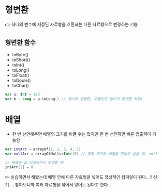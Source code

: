 # 형변환

👉 하나의 변수에 지정된 자료형을 호환되는 다른 자료형으로 변경하는 기능

## 형변환 함수

- toByte()
- toShort()
- toInt()
- toLong()
- toFloat()
- toDoule()
- toChar()


```kotlin
var a: Int = 123
var b : Long = a.toLong() // 명시적 형변환, 코틀린은 암시적 형변환 지원x
```

# 배열

- 한 번 선언해주면 배열의 크기를 바꿀 수는 없지만 한 번 선언하면 빠른 입출력이 가능함

```kotlin
var intArr = arrayOf(1, 2, 3, 4, 5)
var nullArr = arrayOfNulls<Int>(5) // 특정 크기의 배열을 만들고 싶을 때, null로 채워진 배열이 만들어짐

// 배열에 값 지정하거나 변경할 때
intArr[2] = 8
```

✏️ 실습하면서 해봤는데 배열 안에 다른 자료형을 넣어도 정상적인 컴파일이 된다...!! 신기.... 찾아보니까 여러 자료형을 섞어서 넣어도 된다고 한다. 
